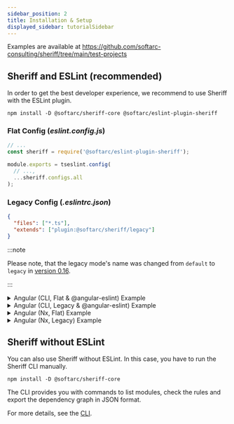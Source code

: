 ```yaml
---
sidebar_position: 2
title: Installation & Setup
displayed_sidebar: tutorialSidebar
---
```


Examples are available at https://github.com/softarc-consulting/sheriff/tree/main/test-projects

## Sheriff and ESLint (recommended)

In order to get the best developer experience, we recommend to use Sheriff with the ESLint plugin.

```shell
npm install -D @softarc/sheriff-core @softarc/eslint-plugin-sheriff
```

### Flat Config (_eslint.config.js_)

```javascript
// ...
const sheriff = require('@softarc/eslint-plugin-sheriff');

module.exports = tseslint.config(
  // ...,
  ...sheriff.configs.all
);
````

### Legacy Config (_.eslintrc.json_)

```json
{
  "files": ["*.ts"],
  "extends": ["plugin:@softarc/sheriff/legacy"]
}
```


:::note

Please note, that the legacy mode's name was changed from `default` to `legacy` in [version 0.16](./release-notes/0.16).

:::

<details>

<summary>Angular (CLI, Flat & @angular-eslint) Example</summary>

```javascript
// @ts-check
const eslint = require('@eslint/js');
const tseslint = require('typescript-eslint');
const angular = require('angular-eslint');
const sheriff = require('@softarc/eslint-plugin-sheriff');

module.exports = tseslint.config(
  {
    files: ['**/*.ts'],
    extends: [
      eslint.configs.recommended,
      ...tseslint.configs.recommended,
      ...tseslint.configs.stylistic,
      ...angular.configs.tsRecommended,
    ],
    processor: angular.processInlineTemplates,
    rules: {
      '@angular-eslint/directive-selector': [
        'error',
        {
          type: 'attribute',
          prefix: 'eternal',
          style: 'camelCase',
        },
      ],
      '@angular-eslint/component-selector': [
        'error',
        {
          type: 'element',
          prefix: 'eternal',
          style: 'kebab-case',
        },
      ],
    },
  },
  {
    files: ['**/*.html'],
    extends: [
      ...angular.configs.templateRecommended,
      ...angular.configs.templateAccessibility,
    ],
    rules: {},
  },
  ...sheriff.configs.all
);

```

</details>

<details>

<summary>Angular (CLI, Legacy & @angular-eslint) Example</summary>

```json5
{
  "root": true,
  "ignorePatterns": ["projects/**/*"],
  "overrides": [
    {
      "files": ["*.ts"],
      "extends": [
        "eslint:recommended",
        "plugin:@typescript-eslint/recommended",
        "plugin:@angular-eslint/recommended",
        "plugin:@angular-eslint/template/process-inline-templates"
      ],
      "rules": {
        "@angular-eslint/directive-selector": [
          "error",
          {
            "type": "attribute",
            "prefix": "eternal",
            "style": "camelCase"
          }
        ],
        "@angular-eslint/component-selector": [
          "error",
          {
            "type": "element",
            "prefix": "eternal",
            "style": "kebab-case"
          }
        ]
      }
    },
    {
      "files": ["*.html"],
      "extends": ["plugin:@angular-eslint/template/recommended"],
      "rules": {}
    },
    {
      "files": ["*.ts"],
      "extends": ["plugin:@softarc/sheriff/legacy"]
    }
  ]
}

```

</details>

<details>
  <summary>Angular (Nx, Flat) Example</summary>

  **eslint.config.mjs**

```js
import nx from '@nx/eslint-plugin';
import sheriff from '@softarc/eslint-plugin-sheriff' // <-- add this

export default [
  ...nx.configs['flat/base'],
  ...nx.configs['flat/typescript'],
  ...nx.configs['flat/javascript'],
  sheriff.configs.all, // <-- add this
  // ... further settings
];
```
</details>


<details>

<summary>Angular (Nx, Legacy) Example</summary>

```jsonc
{
  "root": true,
  "ignorePatterns": ["**/*"],
  "plugins": ["@nrwl/nx"],
  "overrides": [
    // existing rules...
    {
      "files": ["*.ts"],
      "extends": ["plugin:@softarc/sheriff/legacy"],
    },
  ],
}
```

</details>

## Sheriff without ESLint

You can also use Sheriff without ESLint. In this case, you have to run the Sheriff CLI manually.

```shell
npm install -D @softarc/sheriff-core
```

The CLI provides you with commands to list modules, check the rules and export the dependency graph in JSON format.

For more details, see the [CLI](./cli).
